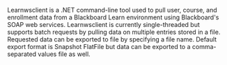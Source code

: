 Learnwsclient is a .NET command-line tool used to pull user, course, and enrollment data from a Blackboard Learn environment using Blackboard's SOAP web services. Learnwsclient is currently single-threaded but supports batch requests by pulling data on multiple entries stored in a file. Requested data can be exported to file by specifying a file name. Default export format is Snapshot FlatFile but data can be exported to a comma-separated values file as well.